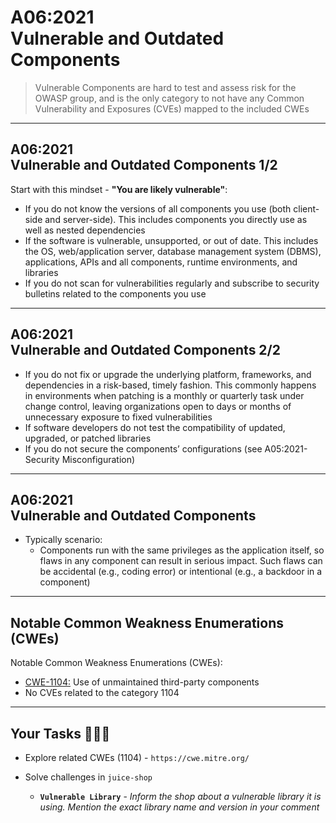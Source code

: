 # A06:2021<br>Vulnerable and Outdated Components

>Vulnerable Components are hard to test and assess risk for the OWASP group, and
is the only category to not have any Common Vulnerability and Exposures (CVEs)
mapped to the included CWEs

---
## A06:2021<br>Vulnerable and Outdated Components 1/2<!-- .element: style="font-size:1.2em"-->

Start with this mindset - **"You are likely vulnerable"**:<!-- .element: style="font-size:0.8em"-->

- If you do not know the versions of all components you use (both client-side and server-side). This includes components you directly use as well as nested dependencies<!-- .element: style="font-size:0.7em"-->
- If the software is vulnerable, unsupported, or out of date. This includes the OS, web/application server, database management system (DBMS), applications, APIs and all components, runtime environments, and libraries<!-- .element: style="font-size:0.7em"-->
- If you do not scan for vulnerabilities regularly and subscribe to security bulletins related to the components you use<!-- .element: style="font-size:0.7em"-->

---
## A06:2021<br>Vulnerable and Outdated Components 2/2<!-- .element: style="font-size:1.2em"-->

- If you do not fix or upgrade the underlying platform, frameworks, and dependencies in a risk-based, timely fashion. This commonly happens in environments when patching is a monthly or quarterly task under change control, leaving organizations open to days or months of unnecessary exposure to fixed
vulnerabilities<!-- .element: style="font-size:0.7em"-->
- If software developers do not test the compatibility of updated, upgraded, or patched libraries<!-- .element: style="font-size:0.7em"-->
- If you do not secure the components’ configurations (see A05:2021-Security Misconfiguration)<!-- .element: style="font-size:0.7em"-->

---
## A06:2021<br>Vulnerable and Outdated Components<!-- .element: style="font-size:1.2em"-->

- Typically scenario:
  - Components run with the same privileges as the application itself, so flaws in any component can result in serious impact. Such flaws can be accidental (e.g., coding error) or intentional (e.g., a backdoor in a component)


---
## Notable Common Weakness Enumerations (CWEs)

Notable Common Weakness Enumerations (CWEs):

- [CWE-1104:](https://cwe.mitre.org/data/definitions/1104.html)
Use of unmaintained third-party components
- No CVEs related to the category 1104

---
## Your Tasks 🧑🏻‍💻

- Explore related CWEs (1104) - `https://cwe.mitre.org/`<!-- .element: style="font-size:0.8em"-->

- Solve challenges in `juice-shop`
  - **`Vulnerable Library`** - _Inform the shop about a vulnerable library it is using. Mention the exact library name and version in your comment_


